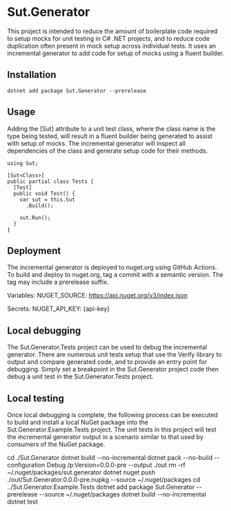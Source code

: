 # Sut.Generator

This project is intended to reduce the amount of boilerplate code required to setup mocks for unit testing in C# .NET projects, and to reduce code duplication often present in mock setup across individual tests. It uses an incremental generator to add code for setup of mocks using a fluent builder.

## Installation

    dotnet add package Sut.Generator --prerelease

## Usage
Adding the [Sut<Class>] attribute to a unit test class, where the class name is the type being tested, will result in a fluent builder being generated to assist with setup of mocks. The incremental generator will inspect all dependencies of the class and generate setup code for their methods.

    using Sut;

    [Sut<Class>]
    public partial class Tests {
      [Test]
      public void Test() {
        var sut = this.Sut
          .Build();

        sut.Run();
      }
    }

## Deployment

The incremental generator is deployed to nuget.org using GitHub Actions. To build and deploy to nuget.org, tag a commit with a semantic version. The tag may include a prerelease suffix.

Variables:
NUGET_SOURCE: https://api.nuget.org/v3/index.json

Secrets:
NUGET_API_KEY: {api-key}

## Local debugging

The Sut.Generator.Tests project can be used to debug the incremental generator. There are numerous unit tests setup that use the Verify library to output and compare generated code, and to provide an entry point for debugging. Simply set a breakpoint in the Sut.Generator project code then debug a unit test in the Sut.Generator.Tests project.

## Local testing

Once local debugging is complete, the following process can be executed to build and install a local NuGet package into the Sut.Generator.Example.Tests project. The unit tests in this project will test the incremental generator output in a scenario similar to that used by consumers of the NuGet package.

cd ./Sut.Generator
dotnet build --no-incremental
dotnet pack --no-build --configuration Debug /p:Version=0.0.0-pre --output ./out
rm -rf ~/.nuget/packages/sut.generator
dotnet nuget push ./out/Sut.Generator.0.0.0-pre.nupkg --source ~/.nuget/packages
cd ../Sut.Generator.Example.Tests
dotnet add package Sut.Generator --prerelease --source ~/.nuget/packages
dotnet build --no-incremental
dotnet test